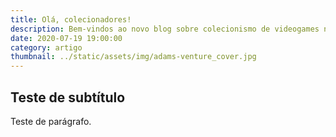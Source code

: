 ```yaml
---
title: Olá, colecionadores!
description: Bem-vindos ao novo blog sobre colecionismo de videogames no Brasil
date: 2020-07-19 19:00:00
category: artigo
thumbnail: ../static/assets/img/adams-venture_cover.jpg
---
```

## Teste de subtítulo

Teste de parágrafo.